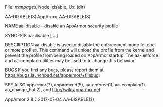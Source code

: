 File: *manpages*,  Node: disable,  Up: (dir)

AA-DISABLE(8)                      AppArmor                      AA-DISABLE(8)



NAME
       aa-disable - disable an AppArmor security profile

SYNOPSIS
       aa-disable <executable> [<executable> ...]

DESCRIPTION
       aa-disable is used to disable the enforcement mode for one or more
       profiles. This command will unload the profile from the kernel and
       prevent the profile from being loaded on AppArmor startup. The aa-
       enforce and aa-complain utilities may be used to to change this
       behavior.

BUGS
       If you find any bugs, please report them at
       <https://bugs.launchpad.net/apparmor/+filebug>.

SEE ALSO
       apparmor(7), apparmor.d(5), aa-enforce(1), aa-complain(1),
       aa_change_hat(2), and <http://wiki.apparmor.net>.



AppArmor 2.8.2                    2017-07-04                     AA-DISABLE(8)
